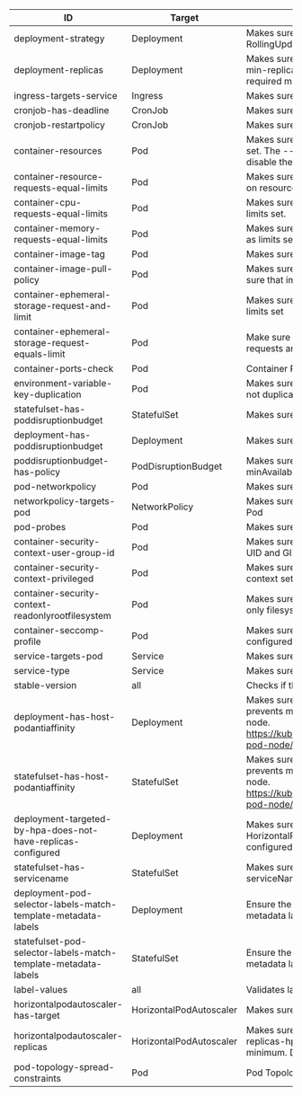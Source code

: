 <!-- This file was generated by hack/generate-list-docs.py -->
| ID | Target | Description | Enabled |
|----|--------|-------------|---------|
| deployment-strategy | Deployment | Makes sure that all Deployments targeted by service use RollingUpdate strategy | default |
| deployment-replicas | Deployment | Makes sure that Deployment has multiple replicas. The --min-replicas-deployment flag can be used to specify the required minimum. Default is 2. | default |
| ingress-targets-service | Ingress | Makes sure that the Ingress targets a Service | default |
| cronjob-has-deadline | CronJob | Makes sure that all CronJobs has a configured deadline | default |
| cronjob-restartpolicy | CronJob | Makes sure CronJobs have a valid RestartPolicy | default |
| container-resources | Pod | Makes sure that all pods have resource limits and requests set. The --ignore-container-cpu-limit flag can be used to disable the requirement of having a CPU limit | default |
| container-resource-requests-equal-limits | Pod | Makes sure that all pods have the same requests as limits on resources set. | optional |
| container-cpu-requests-equal-limits | Pod | Makes sure that all pods have the same CPU requests as limits set. | optional |
| container-memory-requests-equal-limits | Pod | Makes sure that all pods have the same memory requests as limits set. | optional |
| container-image-tag | Pod | Makes sure that a explicit non-latest tag is used | default |
| container-image-pull-policy | Pod | Makes sure that the pullPolicy is set to Always. This makes sure that imagePullSecrets are always validated. | default |
| container-ephemeral-storage-request-and-limit | Pod | Makes sure all pods have ephemeral-storage requests and limits set | default |
| container-ephemeral-storage-request-equals-limit | Pod | Make sure all pods have matching ephemeral-storage requests and limits | optional |
| container-ports-check | Pod | Container Ports Checks | optional |
| environment-variable-key-duplication | Pod | Makes sure that duplicated environment variable keys are not duplicated | default |
| statefulset-has-poddisruptionbudget | StatefulSet | Makes sure that all StatefulSets are targeted by a PDB | default |
| deployment-has-poddisruptionbudget | Deployment | Makes sure that all Deployments are targeted by a PDB | default |
| poddisruptionbudget-has-policy | PodDisruptionBudget | Makes sure that PodDisruptionBudgets specify minAvailable or maxUnavailable | default |
| pod-networkpolicy | Pod | Makes sure that all Pods are targeted by a NetworkPolicy | default |
| networkpolicy-targets-pod | NetworkPolicy | Makes sure that all NetworkPolicies targets at least one Pod | default |
| pod-probes | Pod | Makes sure that all Pods have safe probe configurations | default |
| container-security-context-user-group-id | Pod | Makes sure that all pods have a security context with valid UID and GID set  | default |
| container-security-context-privileged | Pod | Makes sure that all pods have a unprivileged security context set | default |
| container-security-context-readonlyrootfilesystem | Pod | Makes sure that all pods have a security context with read only filesystem set | default |
| container-seccomp-profile | Pod | Makes sure that all pods have at a seccomp policy configured. | optional |
| service-targets-pod | Service | Makes sure that all Services targets a Pod | default |
| service-type | Service | Makes sure that the Service type is not NodePort | default |
| stable-version | all | Checks if the object is using a deprecated apiVersion | default |
| deployment-has-host-podantiaffinity | Deployment | Makes sure that a podAntiAffinity has been set that prevents multiple pods from being scheduled on the same node. https://kubernetes.io/docs/concepts/configuration/assign-pod-node/ | default |
| statefulset-has-host-podantiaffinity | StatefulSet | Makes sure that a podAntiAffinity has been set that prevents multiple pods from being scheduled on the same node. https://kubernetes.io/docs/concepts/configuration/assign-pod-node/ | default |
| deployment-targeted-by-hpa-does-not-have-replicas-configured | Deployment | Makes sure that Deployments using a HorizontalPodAutoscaler doesn't have a statically configured replica count set | default |
| statefulset-has-servicename | StatefulSet | Makes sure that StatefulSets have an existing headless serviceName. | default |
| deployment-pod-selector-labels-match-template-metadata-labels | Deployment | Ensure the StatefulSet selector labels match the template metadata labels. | default |
| statefulset-pod-selector-labels-match-template-metadata-labels | StatefulSet | Ensure the StatefulSet selector labels match the template metadata labels. | default |
| label-values | all | Validates label values | default |
| horizontalpodautoscaler-has-target | HorizontalPodAutoscaler | Makes sure that the HPA targets a valid object | default |
| horizontalpodautoscaler-replicas | HorizontalPodAutoscaler | Makes sure that the HPA has multiple replicas. The --min-replicas-hpa flag can be used to specify the required minimum. Default is 2. | default |
| pod-topology-spread-constraints | Pod | Pod Topology Spread Constraints | default |

